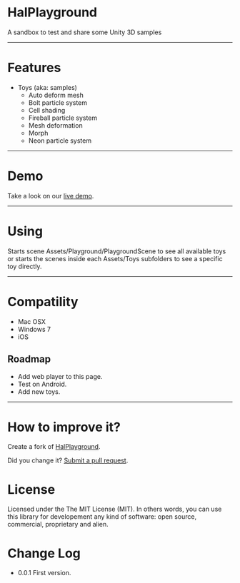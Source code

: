 HalPlayground
=============

A sandbox to test and share some Unity 3D samples

--------

Features
===
 - Toys (aka: samples)
 	- Auto deform mesh
 	- Bolt particle system
 	- Cell shading
 	- Fireball particle system
 	- Mesh deformation
 	- Morph
 	- Neon particle system
 
--------

Demo
===
Take a look on our [live demo](src/HalPlayground/Players/Web/HalPlayground/HalPlayground.html).

--------


Using
===
Starts scene Assets/Playground/PlaygroundScene to see all available toys or starts the scenes inside each Assets/Toys subfolders to see a specific toy directly.

--------

Compatility
===
- Mac OSX
- Windows 7
- iOS


Roadmap
-------- 
 - Add web player to this page.
 - Test on Android.
 - Add new toys.
 
--------

How to improve it?
======

Create a fork of [HalPlayground](https://github.com/giacomelli/HalPlayground/fork). 

Did you change it? [Submit a pull request](https://github.com/giacomelli/HalPlayground/pull/new/master).


License
======

Licensed under the The MIT License (MIT).
In others words, you can use this library for developement any kind of software: open source, commercial, proprietary and alien.


Change Log
======
 - 0.0.1 First version.
